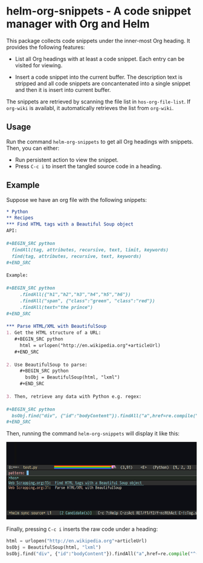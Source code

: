 # helm-org-snippets - A code snippet manager with Org and Helm #

This package collects code snippets under the inner-most Org heading. It
provides the following features:

- List all Org headings with at least a code snippet. Each entry can be visited
  for viewing.

- Insert a code snippet into the current buffer. The description text is
stripped and all code snippets are concantenated into a single snippet and then
it is insert into current buffer.

The snippets are retrieved by scanning the file list in `hos-org-file-list`. If
`org-wiki` is availabl, it automatically retrieves the list from `org-wiki`.

## Usage ##

Run the command `helm-org-snippets` to get all Org headings with snippets. Then, you can either:

- Run persistent action to view the snippet.
- Press `C-c i` to insert the tangled source code in a heading.

## Example ##

Suppose we have an org file with the following snippets:

```org
* Python
** Recipes
*** Find HTML tags with a Beautiful Soup object
API:

#+BEGIN_SRC python
  findAll(tag, attributes, recursive, text, limit, keywords)
  find(tag, attributes, recursive, text, keywords)
#+END_SRC

Example:

#+BEGIN_SRC python
     .findAll({"h1","h2","h3","h4","h5","h6"})
     .findAll("span", {"class":"green", "class":"red"})
     .findAll(text="the prince")
#+END_SRC

*** Parse HTML/XML with BeautifulSoup
1. Get the HTML structure of a URL:
   #+BEGIN_SRC python
     html = urlopen("http://en.wikipedia.org"+articleUrl)
   #+END_SRC

2. Use BeautifulSoup to parse:
     #+BEGIN_SRC python
       bsObj = BeautifulSoup(html, "lxml")
     #+END_SRC

3. Then, retrieve any data with Python e.g. regex:

#+BEGIN_SRC python
  bsObj.find("div", {"id":"bodyContent"}).findAll("a",href=re.compile("^(/wiki/)((?!:).)*$"))
#+END_SRC

```

Then, running the command `helm-org-snippets` will display it like this:

![helm-org-snippets](helm-org-snippets.png)

Finally, pressing `C-c i` inserts the raw code under a heading:

```python
html = urlopen("http://en.wikipedia.org"+articleUrl)
bsObj = BeautifulSoup(html, "lxml")
bsObj.find("div", {"id":"bodyContent"}).findAll("a",href=re.compile("^(/wiki/)((?!:).)*$"))
```

